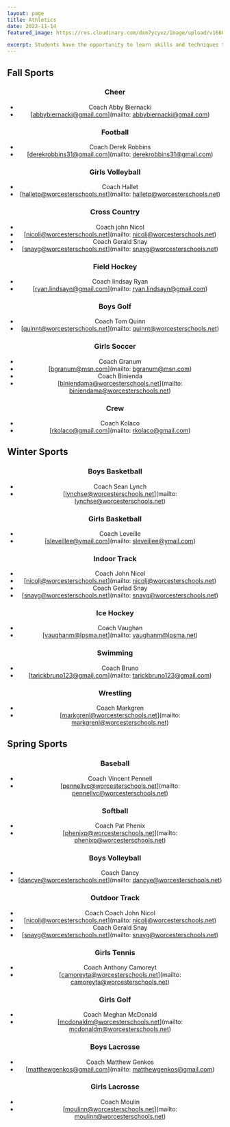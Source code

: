 ```yaml
---
layout: page
title: Athletics 
date: 2022-11-14
featured_image: https://res.cloudinary.com/dxm7ycyxz/image/upload/v1668016931/2022/04/riley-mccullough-iezcEpGuYdE-unsplash-1-768x512_pxswv8.jpg

excerpt: Students have the opportunity to learn skills and techniques that translate to what they learn in the classroom – leadership, teamwork, respect, dedication, mental and physical toughness on and off the playing field.
---
```





## Fall Sports

<div class="col-2" style="text-align: center;" markdown="1">

### Cheer 
- Coach Abby Biernacki
- [abbybiernacki@gmail.com](mailto: abbybiernacki@gmail.com)

### Football
- Coach Derek Robbins
- [derekrobbins31@gmail.com](mailto: derekrobbins31@gmail.com)

### Girls Volleyball
- Coach Hallet
- [halletp@worcesterschools.net](mailto: halletp@worcesterschools.net)

### Cross Country
- Coach john Nicol
- [nicolj@worcesterschools.net](mailto: nicolj@worcesterschools.net)
- Coach Gerald Snay<br>
- [snayg@worcesterschools.net](mailto: snayg@worcesterschools.net)

### Field Hockey
- Coach lindsay Ryan
- [ryan.lindsayn@gmail.com](mailto: ryan.lindsayn@gmail.com)

### Boys Golf
- Coach Tom Quinn
- [quinnt@worcesterschools.net](mailto: quinnt@worcesterschools.net)

### Girls Soccer
- Coach Granum
- [bgranum@msn.com](mailto: bgranum@msn.com)
- Coach Binienda
- [biniendama@worcesterschools.net](mailto: biniendama@worcesterschools.net)

### Crew
- Coach Kolaco
- [rkolaco@gmail.com](mailto: rkolaco@gmail.com)

</div>

## Winter Sports

<div class="col-2" style="text-align: center;" markdown="1">

### Boys Basketball
- Coach Sean Lynch
- [lynchse@worcesterschools.net](mailto: lynchse@worcesterschools.net)

### Girls Basketball
- Coach Leveille
- [sleveillee@ymail.com](mailto: sleveillee@ymail.com)

### Indoor Track
- Coach John Nicol
- [nicolj@worcesterschools.net](mailto: nicolj@worcesterschools.net)
- Coach Gerlad Snay
- [snayg@worcesterschools.net](mailto: snayg@worcesterschools.net)

### Ice Hockey
- Coach Vaughan
- [vaughanm@lpsma.net](mailto: vaughanm@lpsma.net)

### Swimming
- Coach Bruno
- [tarickbruno123@gmail.com](mailto: tarickbruno123@gmail.com)

### Wrestling
- Coach Markgren
- [markgrenl@worcesterschools.net](mailto: markgrenl@worcesterschools.net)

</div>

## Spring Sports

<div class="col-2" style="text-align: center;" markdown="1">

### Baseball
- Coach Vincent Pennell
- [pennellvc@worcesterschools.net](mailto: pennellvc@worcesterschools.net)

### Softball
- Coach Pat Phenix
- [phenixp@worcesterschools.net](mailto: phenixp@worcesterschools.net)

### Boys Volleyball
- Coach Dancy
- [dancye@worcesterschools.net](mailto: dancye@worcesterschools.net)

### Outdoor Track
- Coach Coach John Nicol
- [nicolj@worcesterschools.net](mailto: nicolj@worcesterschools.net)
- Coach Gerald Snay
- [snayg@worcesterschools.net](mailto: snayg@worcesterschools.net)

### Girls Tennis
- Coach Anthony Camoreyt
- [camoreyta@worcesterschools.net](mailto: camoreyta@worcesterschools.net)

### Girls Golf
- Coach Meghan McDonald
- [mcdonaldm@worcesterschools.net](mailto: mcdonaldm@worcesterschools.net)

### Boys Lacrosse
- Coach Matthew Genkos
- [matthewgenkos@gmail.com](mailto: matthewgenkos@gmail.com)

### Girls Lacrosse
- Coach Moulin
- [moulinn@worcesterschools.net](mailto: moulinn@worcesterschools.net)

<div>